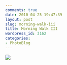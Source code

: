 ```yaml
---
comments: true
date: 2010-04-25 19:47:39
layout: post
slug: morning-walk-iii
title: Morning Walk III
wordpress_id: 3162
categories:
- PhotoBlog
---
```


![](http://ryanfitzer.com/main/wp-content/uploads/2010/04/2010-04-08-at-13-09-43.jpg)
